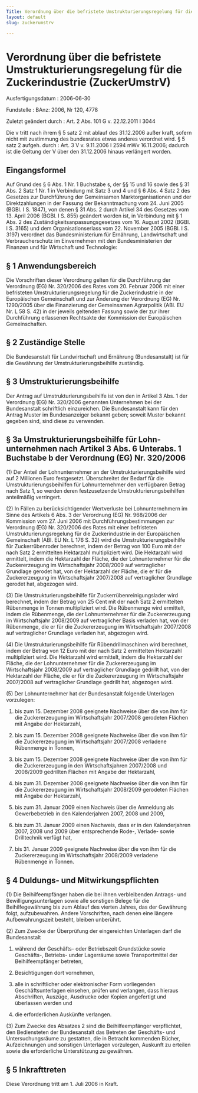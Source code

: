 ```yaml
---
Title: Verordnung über die befristete Umstrukturierungsregelung für die Zuckerindustrie
layout: default
slug: zuckerumstrv

---
```


# Verordnung über die befristete Umstrukturierungsregelung für die Zuckerindustrie (ZuckerUmstrV)

Ausfertigungsdatum
:   2006-06-30

Fundstelle
:   BAnz: 2006, Nr 120, 4778

Zuletzt geändert durch
:   Art. 2 Abs. 101 G v. 22.12.2011 I 3044

Die v tritt nach ihrem § 5 satz 2 mit ablauf des 31.12.2006 außer kraft, sofern nicht mit zustimmung des bundesrates etwas anderes verordnet wird. § 5 satz 2 aufgeh. durch
:   Art. 3 V v. 9.11.2006 I 2594 mWv 16.11.2006; dadurch ist die Geltung der V über den 31.12.2006 hinaus verlängert worden.


## Eingangsformel

Auf Grund des § 6 Abs. 1 Nr. 1 Buchstabe s, der §§ 15 und 16 sowie des
§ 31 Abs. 2 Satz 1 Nr. 1 in Verbindung mit Satz 3 und 4 und § 6 Abs. 4
Satz 2 des Gesetzes zur Durchführung der Gemeinsamen
Marktorganisationen und der Direktzahlungen in der Fassung der
Bekanntmachung vom 24. Juni 2005 (BGBl. I S. 1847), von denen § 31
Abs. 2 durch Artikel 34 des Gesetzes vom 13. April 2006 (BGBl. I S.
855) geändert worden ist, in Verbindung mit § 1 Abs. 2 des
Zuständigkeitsanpassungsgesetzes vom 16. August 2002 (BGBl. I S. 3165)
und dem Organisationserlass vom 22. November 2005 (BGBl. I S. 3197)
verordnet das Bundesministerium für Ernährung, Landwirtschaft und
Verbraucherschutz im Einvernehmen mit den Bundesministerien der
Finanzen und für Wirtschaft und Technologie:


## § 1 Anwendungsbereich

Die Vorschriften dieser Verordnung gelten für die Durchführung der
Verordnung (EG) Nr. 320/2006 des Rates vom 20. Februar 2006 mit einer
befristeten Umstrukturierungsregelung für die Zuckerindustrie in der
Europäischen Gemeinschaft und zur Änderung der Verordnung (EG) Nr.
1290/2005 über die Finanzierung der Gemeinsamen Agrarpolitik (ABl. EU
Nr. L 58 S. 42) in der jeweils geltenden Fassung sowie der zur ihrer
Durchführung erlassenen Rechtsakte der Kommission der Europäischen
Gemeinschaften.


## § 2 Zuständige Stelle

Die Bundesanstalt für Landwirtschaft und Ernährung (Bundesanstalt) ist
für die Gewährung der Umstrukturierungsbeihilfe zuständig.


## § 3 Umstrukturierungsbeihilfe

Der Antrag auf Umstrukturierungsbeihilfe ist von den in Artikel 3 Abs.
1 der Verordnung (EG) Nr. 320/2006 genannten Unternehmen bei der
Bundesanstalt schriftlich einzureichen. Die Bundesanstalt kann für den
Antrag Muster im Bundesanzeiger bekannt geben; soweit Muster bekannt
gegeben sind, sind diese zu verwenden.


## § 3a Umstrukturierungsbeihilfe für Lohn-unternehmen nach Artikel 3 Abs. 6 Unterabs. 1 Buchstabe b der Verordnung (EG) Nr. 320/2006

(1) Der Anteil der Lohnunternehmer an der Umstrukturierungsbeihilfe
wird auf 2 Millionen Euro festgesetzt. Überschreitet der Bedarf für
die Umstrukturierungsbeihilfen für Lohnunternehmer den verfügbaren
Betrag nach Satz 1, so werden deren festzusetzende
Umstrukturierungsbeihilfen anteilmäßig verringert.

(2) In Fällen zu berücksichtigender Wertverluste bei Lohnunternehmern
im Sinne des Artikels 6 Abs. 3 der Verordnung (EG) Nr. 968/2006 der
Kommission vom 27. Juni 2006 mit Durchführungsbestimmungen zur
Verordnung (EG) Nr. 320/2006 des Rates mit einer befristeten
Umstrukturierungsregelung für die Zuckerindustrie in der Europäischen
Gemeinschaft (ABl. EU Nr. L 176 S. 32) wird die
Umstrukturierungsbeihilfe für Zuckerrübenroder berechnet, indem der
Betrag von 100 Euro mit der nach Satz 2 ermittelten Hektarzahl
multipliziert wird. Die Hektarzahl wird ermittelt, indem die
Hektarzahl der Fläche, die der Lohnunternehmer für die Zuckererzeugung
im Wirtschaftsjahr 2008/2009 auf vertraglicher Grundlage gerodet hat,
von der Hektarzahl der Fläche, die er für die Zuckererzeugung im
Wirtschaftsjahr 2007/2008 auf vertraglicher Grundlage gerodet hat,
abgezogen wird.

(3) Die Umstrukturierungsbeihilfe für Zuckerrübenreinigungslader wird
berechnet, indem der Betrag von 25 Cent mit der nach Satz 2
ermittelten Rübenmenge in Tonnen multipliziert wird. Die Rübenmenge
wird ermittelt, indem die Rübenmenge, die der Lohnunternehmer für die
Zuckererzeugung im Wirtschaftsjahr 2008/2009 auf vertraglicher Basis
verladen hat, von der Rübenmenge, die er für die Zuckererzeugung im
Wirtschaftsjahr 2007/2008 auf vertraglicher Grundlage verladen hat,
abgezogen wird.

(4) Die Umstrukturierungsbeihilfe für Rübendrillmaschinen wird
berechnet, indem der Betrag von 12 Euro mit der nach Satz 2
ermittelten Hektarzahl multipliziert wird. Die Hektarzahl wird
ermittelt, indem die Hektarzahl der Fläche, die der Lohnunternehmer
für die Zuckererzeugung im Wirtschaftsjahr 2008/2009 auf vertraglicher
Grundlage gedrillt hat, von der Hektarzahl der Fläche, die er für die
Zuckererzeugung im Wirtschaftsjahr 2007/2008 auf vertraglicher
Grundlage gedrillt hat, abgezogen wird.

(5) Der Lohnunternehmer hat der Bundesanstalt folgende Unterlagen
vorzulegen:

1.  bis zum 15. Dezember 2008 geeignete Nachweise über die von ihm für die
    Zuckererzeugung im Wirtschaftsjahr 2007/2008 gerodeten Flächen mit
    Angabe der Hektarzahl,


2.  bis zum 15. Dezember 2008 geeignete Nachweise über die von ihm für die
    Zuckererzeugung im Wirtschaftsjahr 2007/2008 verladene Rübenmenge in
    Tonnen,


3.  bis zum 15. Dezember 2008 geeignete Nachweise über die von ihm für die
    Zuckererzeugung in den Wirtschaftsjahren 2007/2008 und 2008/2009
    gedrillten Flächen mit Angabe der Hektarzahl,


4.  bis zum 31. Dezember 2008 geeignete Nachweise über die von ihm für die
    Zuckererzeugung im Wirtschaftsjahr 2008/2009 gerodeten Flächen mit
    Angabe der Hektarzahl,


5.  bis zum 31. Januar 2009 einen Nachweis über die Anmeldung als
    Gewerbebetrieb in den Kalenderjahren 2007, 2008 und 2009,


6.  bis zum 31. Januar 2009 einen Nachweis, dass er in den Kalenderjahren
    2007, 2008 und 2009 über entsprechende Rode-, Verlade- sowie
    Drilltechnik verfügt hat,


7.  bis 31. Januar 2009 geeignete Nachweise über die von ihm für die
    Zuckererzeugung im Wirtschaftsjahr 2008/2009 verladene Rübenmenge in
    Tonnen.





## § 4 Duldungs- und Mitwirkungspflichten

(1) Die Beihilfeempfänger haben die bei ihnen verbleibenden Antrags-
und Bewilligungsunterlagen sowie alle sonstigen Belege für die
Beihilfegewährung bis zum Ablauf des vierten Jahres, das der Gewährung
folgt, aufzubewahren. Andere Vorschriften, nach denen eine längere
Aufbewahrungszeit besteht, bleiben unberührt.

(2) Zum Zwecke der Überprüfung der eingereichten Unterlagen darf die
Bundesanstalt

1.  während der Geschäfts- oder Betriebszeit Grundstücke sowie Geschäfts-,
    Betriebs- under Lagerräume sowie Transportmittel der Beihilfeempfänger
    betreten,


2.  Besichtigungen dort vornehmen,


3.  alle in schriftlicher oder elektronischer Form vorliegenden
    Geschäftsunterlagen einsehen, prüfen und verlangen, dass hieraus
    Abschriften, Auszüge, Ausdrucke oder Kopien angefertigt und überlassen
    werden und


4.  die erforderlichen Auskünfte verlangen.




(3) Zum Zwecke des Absatzes 2 sind die Beihilfeempfänger verpflichtet,
den Bediensteten der Bundesanstalt das Betreten der Geschäfts- und
Untersuchungsräume zu gestatten, die in Betracht kommenden Bücher,
Aufzeichnungen und sonstigen Unterlagen vorzulegen, Auskunft zu
erteilen sowie die erforderliche Unterstützung zu gewähren.


## § 5 Inkrafttreten

Diese Verordnung tritt am 1. Juli 2006 in Kraft.

